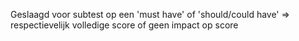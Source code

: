 Geslaagd voor subtest op een 'must have' of 'should/could have' ⇒ respectievelijk volledige score of geen impact op score
